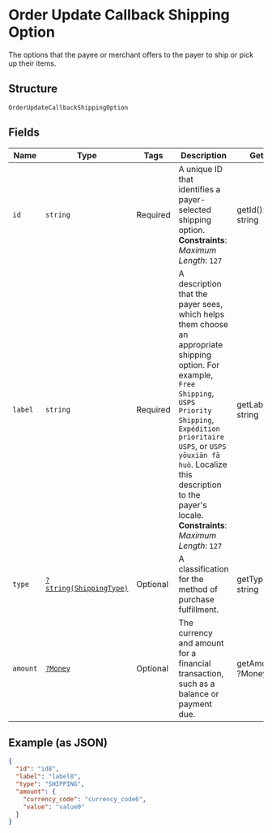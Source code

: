 
# Order Update Callback Shipping Option

The options that the payee or merchant offers to the payer to ship or pick up their items.

## Structure

`OrderUpdateCallbackShippingOption`

## Fields

| Name | Type | Tags | Description | Getter | Setter |
|  --- | --- | --- | --- | --- | --- |
| `id` | `string` | Required | A unique ID that identifies a payer-selected shipping option.<br>**Constraints**: *Maximum Length*: `127` | getId(): string | setId(string id): void |
| `label` | `string` | Required | A description that the payer sees, which helps them choose an appropriate shipping option. For example, `Free Shipping`, `USPS Priority Shipping`, `Expédition prioritaire USPS`, or `USPS yōuxiān fā huò`. Localize this description to the payer's locale.<br>**Constraints**: *Maximum Length*: `127` | getLabel(): string | setLabel(string label): void |
| `type` | [`?string(ShippingType)`](../../doc/models/shipping-type.md) | Optional | A classification for the method of purchase fulfillment. | getType(): ?string | setType(?string type): void |
| `amount` | [`?Money`](../../doc/models/money.md) | Optional | The currency and amount for a financial transaction, such as a balance or payment due. | getAmount(): ?Money | setAmount(?Money amount): void |

## Example (as JSON)

```json
{
  "id": "id8",
  "label": "label8",
  "type": "SHIPPING",
  "amount": {
    "currency_code": "currency_code6",
    "value": "value0"
  }
}
```

